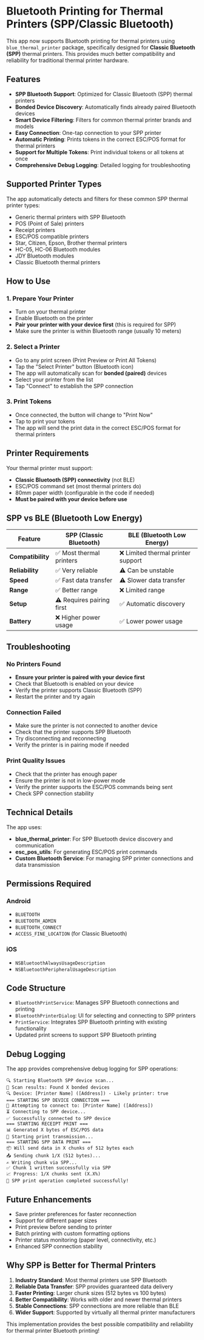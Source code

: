 # Bluetooth Printing for Thermal Printers (SPP/Classic Bluetooth)

This app now supports Bluetooth printing for thermal printers using `blue_thermal_printer` package, specifically designed for **Classic Bluetooth (SPP)** thermal printers. This provides much better compatibility and reliability for traditional thermal printer hardware.

## Features

- **SPP Bluetooth Support**: Optimized for Classic Bluetooth (SPP) thermal printers
- **Bonded Device Discovery**: Automatically finds already paired Bluetooth devices
- **Smart Device Filtering**: Filters for common thermal printer brands and models
- **Easy Connection**: One-tap connection to your SPP printer
- **Automatic Printing**: Prints tokens in the correct ESC/POS format for thermal printers
- **Support for Multiple Tokens**: Print individual tokens or all tokens at once
- **Comprehensive Debug Logging**: Detailed logging for troubleshooting

## Supported Printer Types

The app automatically detects and filters for these common SPP thermal printer types:
- Generic thermal printers with SPP Bluetooth
- POS (Point of Sale) printers
- Receipt printers
- ESC/POS compatible printers
- Star, Citizen, Epson, Brother thermal printers
- HC-05, HC-06 Bluetooth modules
- JDY Bluetooth modules
- Classic Bluetooth thermal printers

## How to Use

### 1. Prepare Your Printer
- Turn on your thermal printer
- Enable Bluetooth on the printer
- **Pair your printer with your device first** (this is required for SPP)
- Make sure the printer is within Bluetooth range (usually 10 meters)

### 2. Select a Printer
- Go to any print screen (Print Preview or Print All Tokens)
- Tap the "Select Printer" button (Bluetooth icon)
- The app will automatically scan for **bonded (paired)** devices
- Select your printer from the list
- Tap "Connect" to establish the SPP connection

### 3. Print Tokens
- Once connected, the button will change to "Print Now"
- Tap to print your tokens
- The app will send the print data in the correct ESC/POS format for thermal printers

## Printer Requirements

Your thermal printer must support:
- **Classic Bluetooth (SPP) connectivity** (not BLE)
- ESC/POS command set (most thermal printers do)
- 80mm paper width (configurable in the code if needed)
- **Must be paired with your device before use**

## SPP vs BLE (Bluetooth Low Energy)

| Feature | SPP (Classic Bluetooth) | BLE (Bluetooth Low Energy) |
|---------|-------------------------|----------------------------|
| **Compatibility** | ✅ Most thermal printers | ❌ Limited thermal printer support |
| **Reliability** | ✅ Very reliable | ⚠️ Can be unstable |
| **Speed** | ✅ Fast data transfer | ⚠️ Slower data transfer |
| **Range** | ✅ Better range | ❌ Limited range |
| **Setup** | ⚠️ Requires pairing first | ✅ Automatic discovery |
| **Battery** | ❌ Higher power usage | ✅ Lower power usage |

## Troubleshooting

### No Printers Found
- **Ensure your printer is paired with your device first**
- Check that Bluetooth is enabled on your device
- Verify the printer supports Classic Bluetooth (SPP)
- Restart the printer and try again

### Connection Failed
- Make sure the printer is not connected to another device
- Check that the printer supports SPP Bluetooth
- Try disconnecting and reconnecting
- Verify the printer is in pairing mode if needed

### Print Quality Issues
- Check that the printer has enough paper
- Ensure the printer is not in low-power mode
- Verify the printer supports the ESC/POS commands being sent
- Check SPP connection stability

## Technical Details

The app uses:
- **blue_thermal_printer**: For SPP Bluetooth device discovery and communication
- **esc_pos_utils**: For generating ESC/POS print commands
- **Custom Bluetooth Service**: For managing SPP printer connections and data transmission

## Permissions Required

### Android
- `BLUETOOTH`
- `BLUETOOTH_ADMIN`
- `BLUETOOTH_CONNECT`
- `ACCESS_FINE_LOCATION` (for Classic Bluetooth)

### iOS
- `NSBluetoothAlwaysUsageDescription`
- `NSBluetoothPeripheralUsageDescription`

## Code Structure

- `BluetoothPrintService`: Manages SPP Bluetooth connections and printing
- `BluetoothPrinterDialog`: UI for selecting and connecting to SPP printers
- `PrintService`: Integrates SPP Bluetooth printing with existing functionality
- Updated print screens to support SPP Bluetooth printing

## Debug Logging

The app provides comprehensive debug logging for SPP operations:

```
🔍 Starting Bluetooth SPP device scan...
📱 Scan results: Found X bonded devices
🔍 Device: [Printer Name] ([Address]) - Likely printer: true
=== STARTING SPP DEVICE CONNECTION ===
🔌 Attempting to connect to: [Printer Name] ([Address])
⏳ Connecting to SPP device...
✅ Successfully connected to SPP device
=== STARTING RECEIPT PRINT ===
📊 Generated X bytes of ESC/POS data
🚀 Starting print transmission...
=== STARTING SPP DATA PRINT ===
📦 Will send data in X chunks of 512 bytes each
📤 Sending chunk 1/X (512 bytes)...
✍️ Writing chunk via SPP...
✅ Chunk 1 written successfully via SPP
📈 Progress: 1/X chunks sent (X.X%)
🎉 SPP print operation completed successfully!
```

## Future Enhancements

- Save printer preferences for faster reconnection
- Support for different paper sizes
- Print preview before sending to printer
- Batch printing with custom formatting options
- Printer status monitoring (paper level, connectivity, etc.)
- Enhanced SPP connection stability

## Why SPP is Better for Thermal Printers

1. **Industry Standard**: Most thermal printers use SPP Bluetooth
2. **Reliable Data Transfer**: SPP provides guaranteed data delivery
3. **Faster Printing**: Larger chunk sizes (512 bytes vs 100 bytes)
4. **Better Compatibility**: Works with older and newer thermal printers
5. **Stable Connections**: SPP connections are more reliable than BLE
6. **Wider Support**: Supported by virtually all thermal printer manufacturers

This implementation provides the best possible compatibility and reliability for thermal printer Bluetooth printing!

